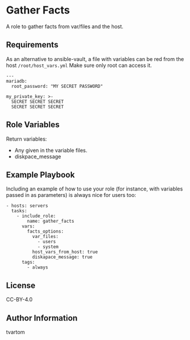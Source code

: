 Gather Facts
=========

A role to gather facts from var/files and the host.

Requirements
------------

As an alternative to ansible-vault, a file with variables
can be red from the host `/root/host_vars.yml`
Make sure only root can access it.

    ---
    mariadb:
      root_password: "MY SECRET PASSWORD"

    my_private_key: >-
      SECRET SECRET SECRET
      SECRET SECRET SECRET

Role Variables
--------------

Return variables:

* Any given in the variable files.
* diskpace_message

Example Playbook
----------------

Including an example of how to use your role (for instance, with variables passed in as parameters) is always nice for users too:

    - hosts: servers
      tasks:
        - include_role:
            name: gather_facts
          vars:
            facts_options:
              var_files:
                - users
                - system
              host_vars_from_host: true
              diskapace_message: true
          tags:
            - always

License
-------

CC-BY-4.0

Author Information
------------------

tvartom
